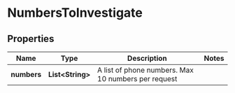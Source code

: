 
# NumbersToInvestigate

## Properties
Name | Type | Description | Notes
------------ | ------------- | ------------- | -------------
**numbers** | **List&lt;String&gt;** | A list of phone numbers. Max 10 numbers per request | 



